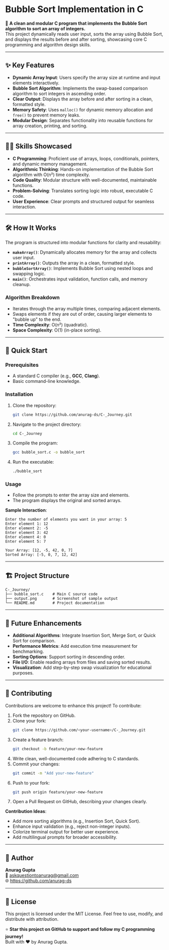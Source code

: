 # Bubble Sort Implementation in C

🌟 **A clean and modular C program that implements the Bubble Sort algorithm to sort an array of integers.**  
This project dynamically reads user input, sorts the array using Bubble Sort, and displays the results before and after sorting, showcasing core C programming and algorithm design skills.

---

## ✨ Key Features

- **Dynamic Array Input**: Users specify the array size at runtime and input elements interactively.
- **Bubble Sort Algorithm**: Implements the swap-based comparison algorithm to sort integers in ascending order.
- **Clear Output**: Displays the array before and after sorting in a clean, formatted style.
- **Memory Safety**: Uses `malloc()` for dynamic memory allocation and `free()` to prevent memory leaks.
- **Modular Design**: Separates functionality into reusable functions for array creation, printing, and sorting.

---

## 🧑‍💻 Skills Showcased

- **C Programming**: Proficient use of arrays, loops, conditionals, pointers, and dynamic memory management.
- **Algorithmic Thinking**: Hands-on implementation of the Bubble Sort algorithm with O(n²) time complexity.
- **Code Quality**: Modular structure with well-documented, maintainable functions.
- **Problem-Solving**: Translates sorting logic into robust, executable C code.
- **User Experience**: Clear prompts and structured output for seamless interaction.

---

## 🛠️ How It Works

The program is structured into modular functions for clarity and reusability:

- **`makeArray()`**: Dynamically allocates memory for the array and collects user input.
- **`printArray()`**: Outputs the array in a clean, formatted style.
- **`bubbleSortArray()`**: Implements Bubble Sort using nested loops and swapping logic.
- **`main()`**: Orchestrates input validation, function calls, and memory cleanup.

### Algorithm Breakdown
- Iterates through the array multiple times, comparing adjacent elements.
- Swaps elements if they are out of order, causing larger elements to "bubble up" to the end.
- **Time Complexity**: O(n²) (quadratic).
- **Space Complexity**: O(1) (in-place sorting).

---

## 🚀 Quick Start

### Prerequisites
- A standard C compiler (e.g., **GCC**, **Clang**).
- Basic command-line knowledge.

### Installation
1. Clone the repository:
   ```bash
   git clone https://github.com/anurag-ds/C-_Journey.git
   ```
2. Navigate to the project directory:
   ```bash
   cd C-_Journey
   ```
3. Compile the program:
   ```bash
   gcc bubble_sort.c -o bubble_sort
   ```
4. Run the executable:
   ```bash
   ./bubble_sort
   ```

### Usage
- Follow the prompts to enter the array size and elements.
- The program displays the original and sorted arrays.

**Sample Interaction**:
```
Enter the number of elements you want in your array: 5
Enter element 1: 12
Enter element 2: -5
Enter element 3: 42
Enter element 4: 0
Enter element 5: 7

Your Array: [12, -5, 42, 0, 7]
Sorted Array: [-5, 0, 7, 12, 42]
```

---

## 🏗️ Project Structure

```
C-_Journey/
├── bubble_sort.c    # Main C source code
├── output.png       # Screenshot of sample output
└── README.md        # Project documentation
```

---

## 🔮 Future Enhancements

- **Additional Algorithms**: Integrate Insertion Sort, Merge Sort, or Quick Sort for comparison.
- **Performance Metrics**: Add execution time measurement for benchmarking.
- **Sorting Options**: Support sorting in descending order.
- **File I/O**: Enable reading arrays from files and saving sorted results.
- **Visualization**: Add step-by-step swap visualization for educational purposes.

---

## 🤝 Contributing

Contributions are welcome to enhance this project! To contribute:

1. Fork the repository on GitHub.
2. Clone your fork:
   ```bash
   git clone https://github.com/<your-username>/C-_Journey.git
   ```
3. Create a feature branch:
   ```bash
   git checkout -b feature/your-new-feature
   ```
4. Write clean, well-documented code adhering to C standards.
5. Commit your changes:
   ```bash
   git commit -m "Add your-new-feature"
   ```
6. Push to your fork:
   ```bash
   git push origin feature/your-new-feature
   ```
7. Open a Pull Request on GitHub, describing your changes clearly.

**Contribution Ideas**:
- Add more sorting algorithms (e.g., Insertion Sort, Quick Sort).
- Enhance input validation (e.g., reject non-integer inputs).
- Colorize terminal output for better user experience.
- Add multilingual prompts for broader accessibility.

---

## 👤 Author

**Anurag Gupta**  
📧 askquestiontoanurag@gmail.com  
🌐 https://github.com/anurag-ds

---

## 📄 License

This project is licensed under the MIT License. Feel free to use, modify, and distribute with attribution.

⭐ **Star this project on GitHub to support and follow my C programming journey!**  
Built with ❤️ by Anurag Gupta.